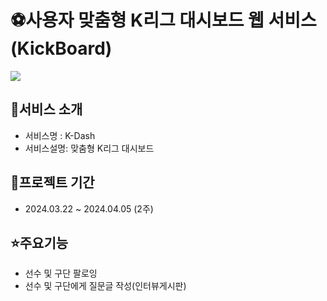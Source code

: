 # ⚽사용자 맞춤형 K리그 대시보드 웹 서비스(KickBoard)
<p algin="center"><img src="![image](https://github.com/2021-SMHRD-KDT-AI-17/KickBoardProject/assets/157432780/be68c5d3-b883-4c8a-a1fd-96afe2bb89d2)"></p>


## 💬서비스 소개
* 서비스명 : K-Dash
* 서비스설명: 맞춤형 K리그 대시보드


## 📅프로젝트 기간
* 2024.03.22 ~ 2024.04.05 (2주)


## ⭐주요기능
* 선수 및 구단 팔로잉
* 선수 및 구단에게 질문글 작성(인터뷰게시판)
